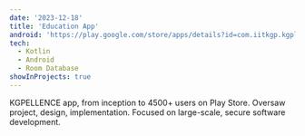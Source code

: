```yaml
---
date: '2023-12-18'
title: 'Education App'
android: 'https://play.google.com/store/apps/details?id=com.iitkgp.kgpllence&hl=en&gl=US'
tech:
  - Kotlin
  - Android
  - Room Database
showInProjects: true
---
```

 KGPELLENCE app, from inception to 4500+ users on Play Store. Oversaw project, design, implementation. Focused on large-scale, secure software development.
